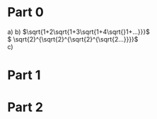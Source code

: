 # Part 0
a)
b) $\sqrt{1+2\sqrt{1+3\sqrt{1+4\sqrt{}1+...}}}$ <br />
   $ \sqrt{2}^{\sqrt{2}^{\sqrt{2}^{\sqrt{2...}}}}$ <br />
c)
# Part 1
# Part 2
